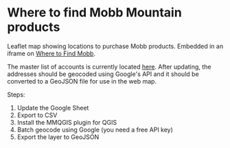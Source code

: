 # Where to find Mobb Mountain products
Leaflet map showing locations to purchase Mobb products. Embedded in an iframe on [Where to Find Mobb](https://mobbmountain.com/where-to-find-mobb).

The master list of accounts is currently located [here](https://docs.google.com/spreadsheets/d/1rXT-PwitFTZMc9Q5oxVhd3z9Cv0tYltu4YKy70INvF0/edit#gid=0). After updating, the addresses should be geocoded using Google's API and it should be converted to a GeoJSON file for use in the web map. 

Steps:
1. Update the Google Sheet
2. Export to CSV
3. Install the MMQGIS plugin for QGIS
4. Batch geocode using Google (you need a free API key)
5. Export the layer to GeoJSON